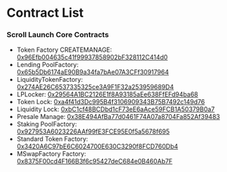 # Contract List

### Scroll Launch Core Contracts

- Token Factory CREATEMANAGE: [0x96Efb004635c41f99937858902bF328112C414d0](https://sepolia.scrollscan.com/address/0x96Efb004635c41f99937858902bF328112C414d0)
- Lending PoolFactory: [0x65b5Db6174aE90B9a34fa7bAe07A3CFf30917964](https://sepolia.scrollscan.com/address/0x65b5Db6174aE90B9a34fa7bAe07A3CFf30917964)
- LiquidityTokenFactory: [0x274AE26C6537335325ce3A9F1F32a253959689D4](https://sepolia.scrollscan.com/address/0x274AE26C6537335325ce3A9F1F32a253959689D4)
- LPLocker: [0x29564A1BC2126E1f8A93185aEe638FfEFd94ba68](https://sepolia.scrollscan.com/address/0x29564A1BC2126E1f8A93185aEe638FfEFd94ba68)
- Token Lock: [0xa4f41d3Dc995B4f3106909343B75B7492c149d76](https://sepolia.scrollscan.com/address/0xa4f41d3Dc995B4f3106909343B75B7492c149d76)
- Liquidity Lock: [0xbC1cf48BCDbd1cF73eE6aAce59FCB1A50379B0a7](https://sepolia.scrollscan.com/address/0xbC1cf48BCDbd1cF73eE6aAce59FCB1A50379B0a7)
- Presale Manage: [0x38E494AfBa77d0461F74A07a8704Fa852Af39483](https://sepolia.scrollscan.com/address/0x38E494AfBa77d0461F74A07a8704Fa852Af39483)
- Staking PoolFactory: [0x927953A6023226AAf99fE3FCE95E0f5a5678f695](https://sepolia.scrollscan.com/address/0x927953A6023226AAf99fE3FCE95E0f5a5678f695)
- Standard Token Factory: [0x3420A6C97bE6C6024700E630C3290f8FCD760Db4](https://sepolia.scrollscan.com/address/0x3420A6C97bE6C6024700E630C3290f8FCD760Db4)
- MSwapFactory Factory: [0x8375F00cd4F166B3f6c95427deC684e0B460Ab7F](https://sepolia.scrollscan.com/address/0x8375F00cd4F166B3f6c95427deC684e0B460Ab7F)
